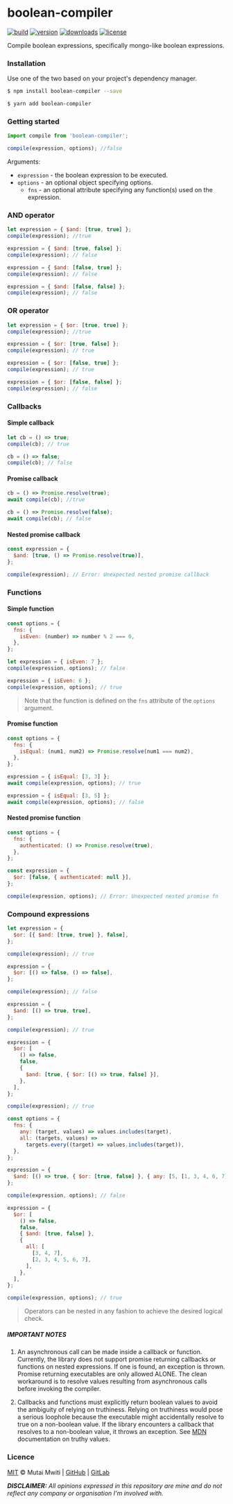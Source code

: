 # boolean-compiler

[![build](https://travis-ci.com/mutaimwiti/boolean-compiler.svg?branch=master)](https://travis-ci.com/mutaimwiti/boolean-compiler)
[![version](https://img.shields.io/npm/v/boolean-compiler.svg)](https://www.npmjs.com/package/boolean-compiler)
[![downloads](https://img.shields.io/npm/dm/boolean-compiler.svg)](https://www.npmjs.com/package/boolean-compiler)
[![license](https://img.shields.io/npm/l/boolean-compiler.svg)](https://www.npmjs.com/package/boolean-compiler)

Compile boolean expressions, specifically mongo-like boolean expressions.

### Installation

Use one of the two based on your project's dependency manager.

```bash
$ npm install boolean-compiler --save

$ yarn add boolean-compiler
```

### Getting started

```javascript
import compile from 'boolean-compiler';

compile(expression, options); //false
```

Arguments:

- `expression` - the boolean expression to be executed.
- `options` - an optional object specifying options.
  - `fns` - an optional attribute specifying any function(s) used on the expression.

### AND operator

```javascript
let expression = { $and: [true, true] };
compile(expression); //true

expression = { $and: [true, false] };
compile(expression); // false

expression = { $and: [false, true] };
compile(expression); // false

expression = { $and: [false, false] };
compile(expression); // false
```

### OR operator

```javascript
let expression = { $or: [true, true] };
compile(expression); //true

expression = { $or: [true, false] };
compile(expression); // true

expression = { $or: [false, true] };
compile(expression); // true

expression = { $or: [false, false] };
compile(expression); // false
```

### Callbacks

#### Simple callback

```javascript
let cb = () => true;
compile(cb); // true

cb = () => false;
compile(cb); // false
```

#### Promise callback

```javascript
cb = () => Promise.resolve(true);
await compile(cb); //true

cb = () => Promise.resolve(false);
await compile(cb); // false
```

#### Nested promise callback

```javascript
const expression = {
  $and: [true, () => Promise.resolve(true)],
};

compile(expression); // Error: Unexpected nested promise callback
```

### Functions

#### Simple function

```javascript
const options = {
  fns: {
    isEven: (number) => number % 2 === 0,
  },
};

let expression = { isEven: 7 };
compile(expression, options); // false

expression = { isEven: 6 };
compile(expression, options); // true
```

> Note that the function is defined on the `fns` attribute of the `options` argument.

#### Promise function

```javascript
const options = {
  fns: {
    isEqual: (num1, num2) => Promise.resolve(num1 === num2),
  },
};

expression = { isEqual: [3, 3] };
await compile(expression, options); // true

expression = { isEqual: [3, 5] };
await compile(expression, options); // false
```

#### Nested promise function

```javascript
const options = {
  fns: {
    authenticated: () => Promise.resolve(true),
  },
};

const expression = {
  $or: [false, { authenticated: null }],
};

compile(expression, options); // Error: Unexpected nested promise fn
```

### Compound expressions

```javascript
let expression = {
  $or: [{ $and: [true, true] }, false],
};

compile(expression); // true
```

```javascript
expression = {
  $or: [() => false, () => false],
};

compile(expression); // false
```

```javascript
expression = {
  $and: [() => true, true],
};

compile(expression); // true
```

```javascript
expression = {
  $or: [
    () => false,
    false,
    {
      $and: [true, { $or: [() => true, false] }],
    },
  ],
};

compile(expression); // true
```

```javascript
const options = {
  fns: {
    any: (target, values) => values.includes(target),
    all: (targets, values) =>
      targets.every((target) => values.includes(target)),
  },
};

expression = {
  $and: [() => true, { $or: [true, false] }, { any: [5, [1, 3, 4, 6, 7]] }],
};

compile(expression, options); // false

expression = {
  $or: [
    () => false,
    false,
    { $and: [true, false] },
    {
      all: [
        [3, 4, 7],
        [2, 3, 4, 5, 6, 7],
      ],
    },
  ],
};

compile(expression, options); // true
```

> Operators can be nested in any fashion to achieve the desired logical check.

##### IMPORTANT NOTES

1. An asynchronous call can be made inside a callback or function. Currently, the library does not support promise
   returning callbacks or functions on nested expressions. If one is found, an exception is thrown. Promise returning
   executables are only allowed ALONE. The clean workaround is to resolve values resulting from asynchronous calls 
   before invoking the compiler.

2. Callbacks and functions must explicitly return boolean values to avoid the ambiguity of relying on truthiness. 
   Relying on truthiness would pose a serious loophole because the executable might accidentally resolve to true on a 
   non-boolean value. If the library encounters a callback that resolves to a non-boolean value, it throws an exception. 
   See [MDN](https://developer.mozilla.org/en-US/docs/Glossary/Truthy) documentation on truthy values.

### Licence

[MIT](https://mit-license.org/) © Mutai Mwiti |
[GitHub](https://github.com/mutaimwiti) |
[GitLab](https://gitlab.com/mutaimwiti)

_**DISCLAIMER:**_
_All opinions expressed in this repository are mine and do not reflect any company or organisation I'm involved with._
